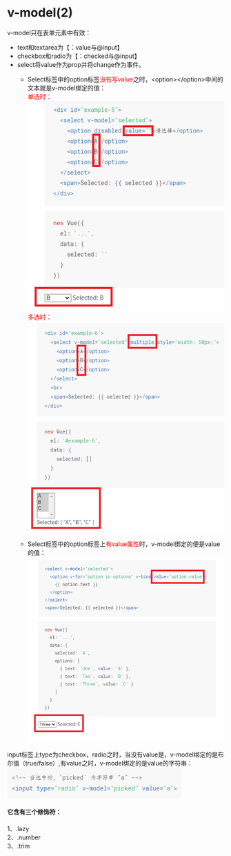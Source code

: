 # v-model(2)
v-model只在表单元素中有效：  
+ text和textarea为【：value与@input】
+ checkbox和radio为【：checked与@input】
+ select将value作为prop并将change作为事件。
    - Select标签中的option标签<font color="red">没有写value</font>之时，\<option>\</option>中间的文本就是v-model绑定的值：  
    <font color="red">单选时： </font>   
    ![image](./assets/model-1.png)  
    <font color="red">多选时：</font>   
    ![image](./assets/model-2.png)  
    
    - Select标签中的option标签上<font color="red">有value属性</font>时，v-model绑定的便是value的值：  
    ![image](./assets/model-3.png)   

input标签上type为checkbox，radio之时，当没有value是，v-model绑定的是布尔值（true/false）,有value之时，v-model绑定的是value的字符串：  
![image](./assets/model-4.png)   

#### 它含有三个修饰符： 
1、.lazy  
2、.number  
3、.trim  
